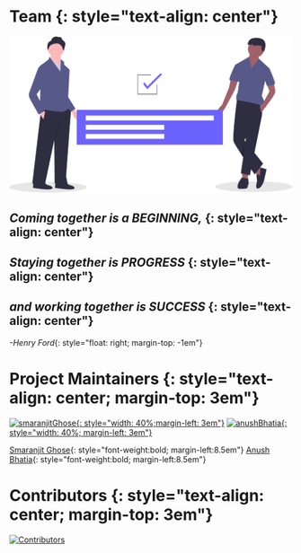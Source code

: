 # Team {: style="text-align: center"}

![team](images/team.svg)

## **_Coming together is a BEGINNING,_** {: style="text-align: center"}
## **_Staying together is PROGRESS_** {: style="text-align: center"}
## **_and working together is SUCCESS_** {: style="text-align: center"}
 _-Henry Ford_{: style="float: right; margin-top: -1em"}

# Project Maintainers {: style="text-align: center; margin-top: 3em"}

[![smaranjitGhose](https://avatars2.githubusercontent.com/u/46641503?v=4){: style="width: 40%;margin-left: 3em"}](https://github.com/smaranjitghose)
[![anushBhatia](https://avatars2.githubusercontent.com/u/40017559?v=4"){: style="width: 40%; margin-left: 3em"}](https://github.com/anushbhatia)

[Smaranjit Ghose](https://github.com/smaranjitghose){: style="font-weight:bold; margin-left:8.5em"}
[Anush Bhatia](https://github.com/anushbhatia){: style="font-weight:bold; margin-left:8.5em"}


# Contributors {: style="text-align: center; margin-top: 3em"}

[![Contributors](https://contributors-img.web.app/image?repo=smaranjitghose/awesome-portfolio-websites)](https://github.com/smaranjitghose/awesome-portfolio-websites/graphs/contributors)
